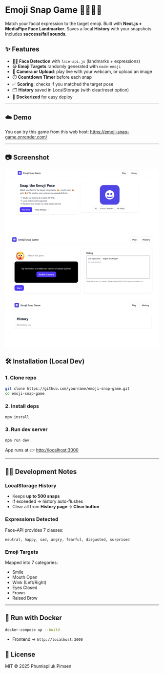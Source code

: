 
# Emoji Snap Game 🎯🙂😮😜

Match your facial expression to the target emoji. Built with **Next.js + MediaPipe Face Landmarker**. Saves a local **History** with your snapshots. Includes **success/fail sounds**.

## ✨ Features
- 🧑‍🎤 **Face Detection** with `face-api.js` (landmarks + expressions)
- 😀 **Emoji Targets** randomly generated with `node-emoji`
- 📸 **Camera or Upload**: play live with your webcam, or upload an image
- ⏱️ **Countdown Timer** before each snap
- ✅ **Scoring**: checks if you matched the target pose
- 🗂️ **History** saved in LocalStorage (with clear/reset option)
- 🐳 **Dockerized** for easy deploy

---

## ☁️ Demo
You can try this game from this web host:  https://emoji-snap-game.onrender.com/

---


## 📷 Screenshot 
![alt text](img/image.png)
![alt text](<img/Screenshot 2025-09-15 155643.png>)
![alt text](<img/Screenshot 2025-09-15 155551.png>)

## 🛠️ Installation (Local Dev)

### 1. Clone repo
```bash
git clone https://github.com/yourname/emoji-snap-game.git
cd emoji-snap-game
```

### 2. Install deps
```bash
npm install
```

### 3. Run dev server
```bash
npm run dev
```
App runs at 👉 [http://localhost:3000](http://localhost:3000)

---
## 🧑‍💻 Development Notes

### LocalStorage History
- Keeps **up to 500 snaps**
- If exceeded → history auto-flushes
- Clear all from **History page → Clear button**

### Expressions Detected
Face-API provides 7 classes:
```
neutral, happy, sad, angry, fearful, disgusted, surprised
```

### Emoji Targets
Mapped into 7 categories:
- Smile
- Mouth Open
- Wink (Left/Right)
- Eyes Closed
- Frown
- Raised Brow

---



## 🐳 Run with Docker

```bash
docker-compose up --build
```

- Frontend → `http://localhost:3000`



## 📜 License
MIT © 2025 Phumiapiluk Pimsen